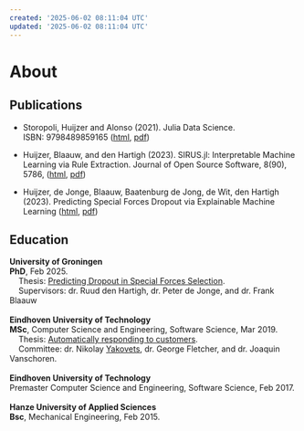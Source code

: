 ```yaml
---
created: '2025-06-02 08:11:04 UTC'
updated: '2025-06-02 08:11:04 UTC'
---
```


# About

## Publications

- Storopoli, Huijzer and Alonso (2021). Julia Data Science. \
    ISBN: 9798489859165
    ([html](https://juliadatascience.io),
    [pdf](https://juliadatascience.io/juliadatascience.pdf))

- Huijzer, Blaauw, and den Hartigh (2023).
    SIRUS.jl: Interpretable Machine Learning via Rule Extraction.
    Journal of Open Source Software, 8(90), 5786,
    ([html](https://joss.theoj.org/papers/10.21105/joss.05786),
    [pdf](https://www.theoj.org/joss-papers/joss.05786/10.21105.joss.05786.pdf))

- Huijzer, de Jonge, Blaauw, Baatenburg de Jong, de Wit, den Hartigh (2023).
    Predicting Special Forces Dropout via Explainable Machine Learning
    ([html](https://doi.org/10.31234/osf.io/s6j3r),
    [pdf](https://psyarxiv.com/s6j3r/download?format=pdf))

## Education

<b>University of Groningen</b><br>
<b>PhD</b>, Feb 2025.<br>
&nbsp;&nbsp;&nbsp;&nbsp;Thesis: <a href="https://doi.org/10.33612/diss.1168716304">Predicting Dropout in Special Forces Selection</a>.<br>
&nbsp;&nbsp;&nbsp;&nbsp;Supervisors: dr. Ruud den Hartigh, dr. Peter de Jonge, and dr. Frank Blaauw&nbsp;&nbsp;<br>
<br>
<b>Eindhoven University of Technology</b><br>
<b>MSc</b>, Computer Science and Engineering, Software Science, Mar 2019.<br>
&nbsp;&nbsp;&nbsp;&nbsp;Thesis: <a href="https://research.tue.nl/en/studentTheses/automatically-responding-to-customers">Automatically responding to customers</a>.<br>
&nbsp;&nbsp;&nbsp;&nbsp;Committee: dr. Nikolay <a href="http://www.yakovets.ca">Yakovets</a>, dr. George Fletcher, and dr. Joaquin Vanschoren.&nbsp;&nbsp;<br>
<br>
<b>Eindhoven University of Technology</b><br>
Premaster Computer Science and Engineering, Software Science, Feb 2017.<br>
<br>
<b>Hanze University of Applied Sciences</b><br>
<b>Bsc</b>, Mechanical Engineering, Feb 2015.

